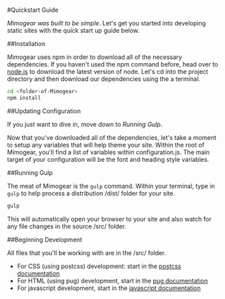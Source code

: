 #Quickstart Guide

_Mimogear was built to be simple_. Let's get you started into developing static sites with the quick start up guide below.

##Installation

Mimogear uses npm in order to download all of the necessary dependencies. If you haven't used the npm command before, head over to [node.js](https://nodejs.org/en/) to download the latest version of node. Let's cd into the project directory and then download our dependencies using the a terminal.

```sh
cd <folder-of-Mimogear>
npm install
```

##Updating Configuration

If you just want to dive in, move down to _Running Gulp_.

Now that you've downloaded all of the dependencies, let's take a moment to setup any variables that will help theme your site. Within the root of Mimogear, you'll find a list of variables within configuration.js. The main target of your configuration will be the font and heading style variables.

##Running Gulp

The meat of Mimogear is the `gulp` command. Within your terminal, type in `gulp` to help process a distribution /dist/ folder for your site.

```sh
gulp
```

This will automatically open your browser to your site and also watch for any file changes in the source /src/ folder.

##Beginning Development

All files that you'll be working with are in the /src/ folder.

* For CSS (using postcss) development: start in the [postcss documentation](https://github.com/mimoduo/Mimogear/tree/master/docs/postcss)
* For HTML (using pug) development, start in the [pug documentation](https://github.com/mimoduo/Mimogear/tree/master/docs/pug)
* For javascript development, start in the [javascript documentation](https://github.com/mimoduo/Mimogear/tree/master/docs/js)
